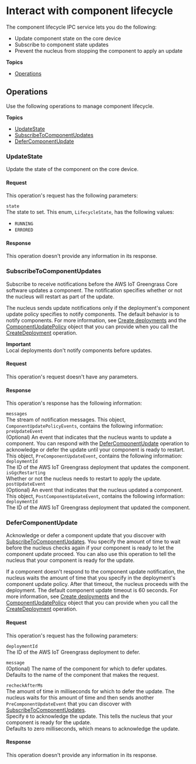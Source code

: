 # Interact with component lifecycle<a name="ipc-component-lifecycle"></a>

The component lifecycle IPC service lets you do the following:
+ Update component state on the core device
+ Subscribe to component state updates
+ Prevent the nucleus from stopping the component to apply an update

**Topics**
+ [Operations](#ipc-component-lifecycle-operations)

## Operations<a name="ipc-component-lifecycle-operations"></a>

Use the following operations to manage component lifecycle\.

**Topics**
+ [UpdateState](#ipc-operation-updatestate)
+ [SubscribeToComponentUpdates](#ipc-operation-subscribetocomponentupdates)
+ [DeferComponentUpdate](#ipc-operation-defercomponentupdate)

### UpdateState<a name="ipc-operation-updatestate"></a>

Update the state of the component on the core device\.

#### Request<a name="ipc-operation-updatestate-request"></a>

This operation's request has the following parameters:

`state`  
The state to set\. This enum, `LifecycleState`, has the following values:  
+ `RUNNING`
+ `ERRORED`

#### Response<a name="ipc-operation-updatestate-response"></a>

This operation doesn't provide any information in its response\.

### SubscribeToComponentUpdates<a name="ipc-operation-subscribetocomponentupdates"></a>

Subscribe to receive notifications before the AWS IoT Greengrass Core software updates a component\. The notification specifies whether or not the nucleus will restart as part of the update\.

The nucleus sends update notifications only if the deployment's component update policy specifies to notify components\. The default behavior is to notify components\. For more information, see [Create deployments](create-deployments.md) and the [ComponentUpdatePolicy](https://docs.aws.amazon.com/greengrass/v2/APIReference/API_ComponentUpdatePolicy.html) object that you can provide when you call the [CreateDeployment](https://docs.aws.amazon.com/greengrass/v2/APIReference/API_CreateDeployment.html) operation\.

**Important**  
Local deployments don't notify components before updates\.

#### Request<a name="ipc-operation-subscribetocomponentupdates-request"></a>

This operation's request doesn't have any parameters\.

#### Response<a name="ipc-operation-subscribetocomponentupdates-response"></a>

This operation's response has the following information:

`messages`  
The stream of notification messages\. This object, `ComponentUpdatePolicyEvents`, contains the following information:    
`preUpdateEvent`  
\(Optional\) An event that indicates that the nucleus wants to update a component\. You can respond with the [DeferComponentUpdate](#ipc-operation-defercomponentupdate) operation to acknowledge or defer the update until your component is ready to restart\. This object, `PreComponentUpdateEvent`, contains the following information:    
`deploymentId`  
The ID of the AWS IoT Greengrass deployment that updates the component\.  
`isGgcRestarting`  
Whether or not the nucleus needs to restart to apply the update\.  
`postUpdateEvent`  
\(Optional\) An event that indicates that the nucleus updated a component\. This object, `PostComponentUpdateEvent`, contains the following information:    
`deploymentId`  
The ID of the AWS IoT Greengrass deployment that updated the component\.

### DeferComponentUpdate<a name="ipc-operation-defercomponentupdate"></a>

Acknowledge or defer a component update that you discover with [SubscribeToComponentUpdates](#ipc-operation-subscribetocomponentupdates)\. You specify the amount of time to wait before the nucleus checks again if your component is ready to let the component update proceed\. You can also use this operation to tell the nucleus that your component is ready for the update\.

If a component doesn't respond to the component update notification, the nucleus waits the amount of time that you specify in the deployment's component update policy\. After that timeout, the nucleus proceeds with the deployment\. The default component update timeout is 60 seconds\. For more information, see [Create deployments](create-deployments.md) and the [ComponentUpdatePolicy](https://docs.aws.amazon.com/greengrass/v2/APIReference/API_ComponentUpdatePolicy.html) object that you can provide when you call the [CreateDeployment](https://docs.aws.amazon.com/greengrass/v2/APIReference/API_CreateDeployment.html) operation\.

#### Request<a name="ipc-operation-defercomponentupdate-request"></a>

This operation's request has the following parameters:

`deploymentId`  
The ID of the AWS IoT Greengrass deployment to defer\.

`message`  
\(Optional\) The name of the component for which to defer updates\.  
Defaults to the name of the component that makes the request\.

`recheckAfterMs`  
The amount of time in milliseconds for which to defer the update\. The nucleus waits for this amount of time and then sends another `PreComponentUpdateEvent` that you can discover with [SubscribeToComponentUpdates](#ipc-operation-subscribetocomponentupdates)\.  
Specify `0` to acknowledge the update\. This tells the nucleus that your component is ready for the update\.  
Defaults to zero milliseconds, which means to acknowledge the update\.

#### Response<a name="ipc-operation-defercomponentupdate-response"></a>

This operation doesn't provide any information in its response\.